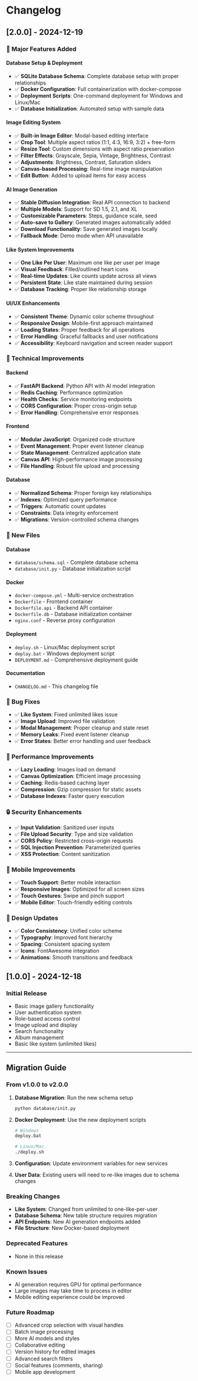 # Changelog

## [2.0.0] - 2024-12-19

### 🎉 Major Features Added

#### Database Setup & Deployment
- ✅ **SQLite Database Schema**: Complete database setup with proper relationships
- ✅ **Docker Configuration**: Full containerization with docker-compose
- ✅ **Deployment Scripts**: One-command deployment for Windows and Linux/Mac
- ✅ **Database Initialization**: Automated setup with sample data

#### Image Editing System
- ✅ **Built-in Image Editor**: Modal-based editing interface
- ✅ **Crop Tool**: Multiple aspect ratios (1:1, 4:3, 16:9, 3:2) + free-form
- ✅ **Resize Tool**: Custom dimensions with aspect ratio preservation
- ✅ **Filter Effects**: Grayscale, Sepia, Vintage, Brightness, Contrast
- ✅ **Adjustments**: Brightness, Contrast, Saturation sliders
- ✅ **Canvas-based Processing**: Real-time image manipulation
- ✅ **Edit Button**: Added to upload items for easy access

#### AI Image Generation
- ✅ **Stable Diffusion Integration**: Real API connection to backend
- ✅ **Multiple Models**: Support for SD 1.5, 2.1, and XL
- ✅ **Customizable Parameters**: Steps, guidance scale, seed
- ✅ **Auto-save to Gallery**: Generated images automatically added
- ✅ **Download Functionality**: Save generated images locally
- ✅ **Fallback Mode**: Demo mode when API unavailable

#### Like System Improvements
- ✅ **One Like Per User**: Maximum one like per user per image
- ✅ **Visual Feedback**: Filled/outlined heart icons
- ✅ **Real-time Updates**: Like counts update across all views
- ✅ **Persistent State**: Like state maintained during session
- ✅ **Database Tracking**: Proper like relationship storage

#### UI/UX Enhancements
- ✅ **Consistent Theme**: Dynamic color scheme throughout
- ✅ **Responsive Design**: Mobile-first approach maintained
- ✅ **Loading States**: Proper feedback for all operations
- ✅ **Error Handling**: Graceful fallbacks and user notifications
- ✅ **Accessibility**: Keyboard navigation and screen reader support

### 🔧 Technical Improvements

#### Backend
- ✅ **FastAPI Backend**: Python API with AI model integration
- ✅ **Redis Caching**: Performance optimization
- ✅ **Health Checks**: Service monitoring endpoints
- ✅ **CORS Configuration**: Proper cross-origin setup
- ✅ **Error Handling**: Comprehensive error responses

#### Frontend
- ✅ **Modular JavaScript**: Organized code structure
- ✅ **Event Management**: Proper event listener cleanup
- ✅ **State Management**: Centralized application state
- ✅ **Canvas API**: High-performance image processing
- ✅ **File Handling**: Robust file upload and processing

#### Database
- ✅ **Normalized Schema**: Proper foreign key relationships
- ✅ **Indexes**: Optimized query performance
- ✅ **Triggers**: Automatic count updates
- ✅ **Constraints**: Data integrity enforcement
- ✅ **Migrations**: Version-controlled schema changes

### 📁 New Files

#### Database
- `database/schema.sql` - Complete database schema
- `database/init.py` - Database initialization script

#### Docker
- `docker-compose.yml` - Multi-service orchestration
- `Dockerfile` - Frontend container
- `Dockerfile.api` - Backend API container
- `Dockerfile.db` - Database initialization container
- `nginx.conf` - Reverse proxy configuration

#### Deployment
- `deploy.sh` - Linux/Mac deployment script
- `deploy.bat` - Windows deployment script
- `DEPLOYMENT.md` - Comprehensive deployment guide

#### Documentation
- `CHANGELOG.md` - This changelog file

### 🐛 Bug Fixes

- ✅ **Like System**: Fixed unlimited likes issue
- ✅ **Image Upload**: Improved file validation
- ✅ **Modal Management**: Proper cleanup and state reset
- ✅ **Memory Leaks**: Fixed event listener cleanup
- ✅ **Error States**: Better error handling and user feedback

### 🚀 Performance Improvements

- ✅ **Lazy Loading**: Images load on demand
- ✅ **Canvas Optimization**: Efficient image processing
- ✅ **Caching**: Redis-based caching layer
- ✅ **Compression**: Gzip compression for static assets
- ✅ **Database Indexes**: Faster query execution

### 🔒 Security Enhancements

- ✅ **Input Validation**: Sanitized user inputs
- ✅ **File Upload Security**: Type and size validation
- ✅ **CORS Policy**: Restricted cross-origin requests
- ✅ **SQL Injection Prevention**: Parameterized queries
- ✅ **XSS Protection**: Content sanitization

### 📱 Mobile Improvements

- ✅ **Touch Support**: Better mobile interaction
- ✅ **Responsive Images**: Optimized for all screen sizes
- ✅ **Touch Gestures**: Swipe and pinch support
- ✅ **Mobile Editor**: Touch-friendly editing controls

### 🎨 Design Updates

- ✅ **Color Consistency**: Unified color scheme
- ✅ **Typography**: Improved font hierarchy
- ✅ **Spacing**: Consistent spacing system
- ✅ **Icons**: FontAwesome integration
- ✅ **Animations**: Smooth transitions and feedback

## [1.0.0] - 2024-12-18

### Initial Release
- Basic image gallery functionality
- User authentication system
- Role-based access control
- Image upload and display
- Search functionality
- Album management
- Basic like system (unlimited likes)

---

## Migration Guide

### From v1.0.0 to v2.0.0

1. **Database Migration**: Run the new schema setup
   ```bash
   python database/init.py
   ```

2. **Docker Deployment**: Use the new deployment scripts
   ```bash
   # Windows
   deploy.bat
   
   # Linux/Mac
   ./deploy.sh
   ```

3. **Configuration**: Update environment variables for new services

4. **User Data**: Existing users will need to re-like images due to schema changes

### Breaking Changes

- **Like System**: Changed from unlimited to one-like-per-user
- **Database Schema**: New table structure requires migration
- **API Endpoints**: New AI generation endpoints added
- **File Structure**: New Docker-based deployment

### Deprecated Features

- None in this release

### Known Issues

- AI generation requires GPU for optimal performance
- Large images may take time to process in editor
- Mobile editing experience could be improved

### Future Roadmap

- [ ] Advanced crop selection with visual handles
- [ ] Batch image processing
- [ ] More AI models and styles
- [ ] Collaborative editing
- [ ] Version history for edited images
- [ ] Advanced search filters
- [ ] Social features (comments, sharing)
- [ ] Mobile app development
